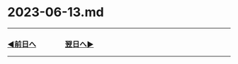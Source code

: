 # 2023-06-13.md

---
### [◀️前日へ](https://github.com/yuasys/chatty-journal/blob/main/2023/06/2023-06-12.md)&emsp;&emsp;&emsp;&emsp;[翌日へ▶️](https://github.com/yuasys/chatty-journal/blob/main/2023/06/2023-06-14.md)
---

